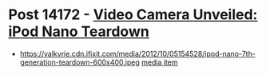 # Post 14172 - [Video Camera Unveiled: iPod Nano Teardown](https://www.ifixit.com/News/14172/video-camera-unveiled-ipod-nano-teardown)

- https://valkyrie.cdn.ifixit.com/media/2012/10/05154528/ipod-nano-7th-generation-teardown-600x400.jpeg [media item](media-28245.md)